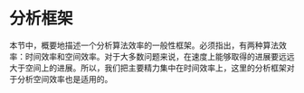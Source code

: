 分析框架
=======

本节中，概要地描述一个分析算法效率的一般性框架。必须指出，有两种算法效率：时间效率和空间效率。对于大多数问题来说，在速度上能够取得的进展要远远大于空间上的进展。所以，我们把主要精力集中在时间效率上，这里的分析框架对于分析空间效率也是适用的。

 
